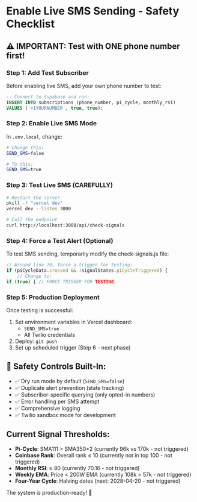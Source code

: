 # Enable Live SMS Sending - Safety Checklist

## ⚠️ IMPORTANT: Test with ONE phone number first!

### Step 1: Add Test Subscriber
Before enabling live SMS, add your own phone number to test:
```sql
-- Connect to Supabase and run:
INSERT INTO subscriptions (phone_number, pi_cycle, monthly_rsi) 
VALUES ('+1YOURNUMBER', true, true);
```

### Step 2: Enable Live SMS Mode
In `.env.local`, change:
```bash
# Change this:
SEND_SMS=false

# To this:
SEND_SMS=true
```

### Step 3: Test Live SMS (CAREFULLY)
```bash
# Restart the server
pkill -f "vercel dev"
vercel dev --listen 3000

# Call the endpoint
curl http://localhost:3000/api/check-signals
```

### Step 4: Force a Test Alert (Optional)
To test SMS sending, temporarily modify the check-signals.js file:
```javascript
// Around line 70, force a trigger for testing:
if (piCycleData.crossed && !signalStates.piCycleTriggered) {
    // Change to:
if (true) { // FORCE TRIGGER FOR TESTING
```

### Step 5: Production Deployment
Once testing is successful:
1. Set environment variables in Vercel dashboard:
   - `SEND_SMS=true`
   - All Twilio credentials
2. Deploy: `git push` 
3. Set up scheduled trigger (Step 6 - next phase)

## 🚨 Safety Controls Built-In:
- ✅ Dry run mode by default (`SEND_SMS=false`)
- ✅ Duplicate alert prevention (state tracking)
- ✅ Subscriber-specific querying (only opted-in numbers)
- ✅ Error handling per SMS attempt
- ✅ Comprehensive logging
- ✅ Twilio sandbox mode for development

## Current Signal Thresholds:
- **Pi-Cycle**: SMA111 > SMA350×2 (currently 96k vs 170k - not triggered)
- **Coinbase Rank**: Overall rank ≤ 10 (currently not in top 100 - not triggered)  
- **Monthly RSI**: ≥ 80 (currently 70.16 - not triggered)
- **Weekly EMA**: Price < 200W EMA (currently 108k > 57k - not triggered)
- **Four-Year Cycle**: Halving dates (next: 2028-04-20 - not triggered)

The system is production-ready! 🎉